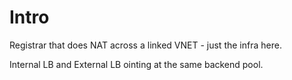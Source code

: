 # Intro

Registrar that does NAT across a linked VNET - just the infra here. 

Internal LB and External LB ointing at the same backend pool. 